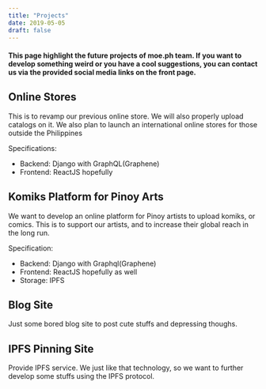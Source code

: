 ```yaml
---
title: "Projects"
date: 2019-05-05
draft: false
---
```


#### This page highlight the future projects of moe.ph team. If you want to develop something weird or you have a cool suggestions, you can contact us via the provided social media links on the front page.
<!--more-->

## Online Stores

This is to revamp our previous online store. We will also properly upload catalogs on it. We also plan to launch an international online stores for those outside the Philippines

Specifications:

* Backend: Django with GraphQL(Graphene)
* Frontend: ReactJS hopefully

## Komiks Platform for Pinoy Arts

We want to develop an online platform for Pinoy artists to upload komiks, or comics. This is to support our artists, and to increase their global reach in the long run.

Specification:

* Backend: Django with Graphql(Graphene)
* Frontend: ReactJS hopefully as well
* Storage: IPFS

## Blog Site

Just some bored blog site to post cute stuffs and depressing thoughs.

## IPFS Pinning Site

Provide IPFS service. We just like that technology, so we want to further develop some stuffs using the IPFS protocol.
